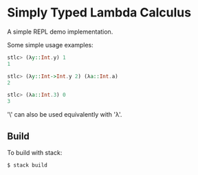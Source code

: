# Simply Typed Lambda Calculus

A simple REPL demo implementation.

Some simple usage examples:

```haskell
stlc> (λy::Int.y) 1
1

stlc> (λy::Int->Int.y 2) (λa::Int.a)
2

stlc> (λa::Int.3) 0
3
```
'\\' can also be used equivalently with 'λ'.

## Build

To build with stack:

```bash
$ stack build
```
